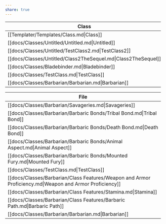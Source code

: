 ```yaml
---
share: true
---
```

| Class                                                         | HitDie | Type    | Skills |
| ------------------------------------------------------------- | ------ | ------- | ------ |
| [[Templater/Templates/Class.md\|Class]]                       | d4     | Martial | 0      |
| [[docs/Classes/Untitled/Untitled.md\|Untitled]]               | d4     | Martial | 0      |
| [[docs/Classes/Untitled/TestClass2.md\|TestClass2]]           | d4     | Martial | 0      |
| [[docs/Classes/Untitled/Class2TheSequel.md\|Class2TheSequel]] | d4     | Martial | 4      |
| [[docs/Classes/Bladebinder.md\|Bladebinder]]                  | d12    | Martial | 4      |
| [[docs/Classes/TestClass.md\|TestClass]]                      | d0     | None    | 0      |
| [[docs/Classes/Barbarian/Barbarian.md\|Barbarian]]            | d12    | Martial | 2      |






| File                                                                                                    |
| ------------------------------------------------------------------------------------------------------- |
| [[docs/Classes/Barbarian/Savageries.md\|Savageries]]                                                    |
| [[docs/Classes/Barbarian/Barbaric Bonds/Tribal Bond.md\|Tribal Bond]]                                   |
| [[docs/Classes/Barbarian/Barbaric Bonds/Death Bond.md\|Death Bond]]                                     |
| [[docs/Classes/Barbarian/Barbaric Bonds/Animal Aspect.md\|Animal Aspect]]                               |
| [[docs/Classes/Barbarian/Barbaric Bonds/Mounted Fury.md\|Mounted Fury]]                                 |
| [[docs/Classes/TestClass.md\|TestClass]]                                                                |
| [[docs/Classes/Barbarian/Class Features/Weapon and Armor Proficiency.md\|Weapon and Armor Proficiency]] |
| [[docs/Classes/Barbarian/Class Features/Stamina.md\|Stamina]]                                           |
| [[docs/Classes/Barbarian/Class Features/Barbaric Path.md\|Barbaric Path]]                               |
| [[docs/Classes/Barbarian/Barbarian.md\|Barbarian]]                                                      |

